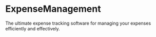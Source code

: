 # ExpenseManagement
The ultimate expense tracking software for managing your expenses efficiently and effectively.

